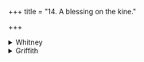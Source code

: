 +++
title = "14. A blessing on the kine."

+++

<details><summary>Whitney</summary>

### Comment
The hymn (except vs. 5) is found in Pāipp. ii. (in the verse-order 2, 4, 6, 1, 3). It is used by Kāuś., with other hymns (ii. 26 etc.), in a ceremony for the prosperity of cattle (19. 14). In Vāit. (21. 26), vs. 2 accompanies the driving of kine in the agnișțoma. The Vāit. use does not appear to be mentioned by the comm., and his report of the Kāuś. use is mostly lost from the manuscript (but filled in by the editor).


### Translations
Translated: Ludwig, p. 469; Weber, xvii. 244; Grill, 64, 112; Griffith, i. 101; Bloomfield, 143, 351.
</details>

<details><summary>Griffith</summary>

A benediction on a cattle pen
</details>
